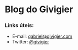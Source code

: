 # Blog do Givigier

### Links úteis:
- E-mail: [gabriel@givigier.com](mailto:gabriel@givigier.com)
- Twitter: [@givigier](http://twitter.com/givigier)
